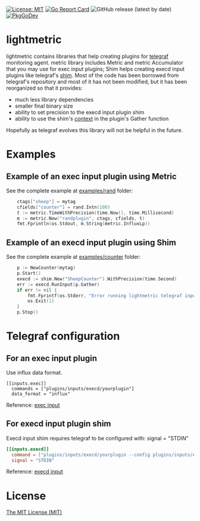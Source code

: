 [![License: MIT](https://img.shields.io/badge/License-MIT-yellow.svg)](https://github.com/tesibelda/lightmetric/raw/master/LICENSE)
[![Go Report Card](https://goreportcard.com/badge/github.com/tesibelda/lightmetric)](https://goreportcard.com/report/github.com/tesibelda/lightmetric)
![GitHub release (latest by date)](https://img.shields.io/github/v/release/tesibelda/lightmetric?display_name=release)
[![PkgGoDev](https://pkg.go.dev/badge/github.com/tesibelda/lightmetric)](https://pkg.go.dev/github.com/tesibelda/lightmetric)

# lightmetric

lightmetric contains libraries that help creating plugins for [telegraf](https://github.com/influxdata/telegraf) monitoring agent. metric library includes Metric and metric Accumulator that you may use for exec input plugins; Shim helps creating execd input plugins like telegraf's [shim](https://github.com/influxdata/telegraf/tree/master/plugins/common/shim). Most of the code has been borrowed from telegraf's repository and most of it has not been modified, but it has been reorganized so that it provides:
* much less library dependencies
* smaller final binary size
* ability to set precision to the execd input plugin shim
* ability to use the shim's [context](https://pkg.go.dev/context) in the plugin's Gather function

Hopefully as telegraf evolves this library will not be helpful in the future.


# Examples

## Example of an exec input plugin using Metric

See the complete example at [examples/rand](https://github.com/tesibelda/lightmetric/tree/main/examples/rand) folder:

```go
	ctags["sheep"] = mytag
	cfields["counter"] = rand.Intn(100)
	t := metric.TimeWithPrecision(time.Now(), time.Millisecond)
	m := metric.New("randplugin", ctags, cfields, t)
	fmt.Fprintln(os.Stdout, m.String(metric.InfluxLp))
```

## Example of an execd input plugin using Shim

See the complete example at [examples/counter](https://github.com/tesibelda/lightmetric/tree/main/examples/counter) folder:

```go
	p := NewCounter(mytag)
	p.Start()
	execd := shim.New("SheepCounter").WithPrecision(time.Second)
	err := execd.RunInput(p.Gather)
	if err != nil {
		fmt.Fprintf(os.Stderr, "Error running lightmetric telegraf input shim: %w\n", err)
		os.Exit(1)
	}
	p.Stop()
```


# Telegraf configuration

## For an exec input plugin

Use influx data format.

```
[[inputs.exec]]
  commands = ["plugins/inputs/execd/yourplugin"]
  data_format = "influx"
```

Reference: [exec input](https://github.com/influxdata/telegraf/tree/master/plugins/inputs/exec) 

## For execd input plugin shim

Execd input shim requires telegraf to be configured with: signal = "STDIN"

```toml
[[inputs.execd]]
  command = ["plugins/inputs/execd/yourplugin --config plugins/inputs/execd/yourplugin.conf"]
  signal = "STDIN"
```

Reference: [execd input](https://github.com/influxdata/telegraf/tree/master/plugins/inputs/execd)


# License

[The MIT License (MIT)](https://github.com/tesibelda/vcstat/blob/master/LICENSE)
